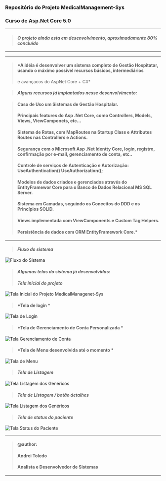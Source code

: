 ### Repositório do Projeto MedicalManagement-Sys
### Curso de Asp.Net Core 5.0
---
> #### *O projeto ainda esta em desenvolvimento, aproximadamente 80% concluído*
---
---
> #### *A idéia é desenvolver um sistema completo de Gestão Hospitatar, usando o máximo possível recursos básicos, intermediários
> e avançacos do AspNet Core + C#*

> #### *Alguns recursos já implantados nesse desenvolvimento:* 

> #### Caso de Uso um Sistemas de Gestão Hospitalar.
> #### Principais features do Asp .Net Core, como Controllers, Models, Views, ViewComponets, etc...
> #### Sistema de Rotas, com MapRoutes na Startup Class e Attributes Routes nas Controllers e Actions.
> #### Segurança com o Microsoft Asp .Net Identty Core, login, registro, confirmação por e-mail, gerenciamento de conta, etc.. 
> #### Controle de serviços de Autenticação e Autorização: UseAuthentication() UseAuthorization();
> #### Modelos de dados criados e gerenciados através do EntityFramewor Core para o Banco de Dados Relacional MS SQL Server.
> #### Sistema em Camadas, seguindo os Conceitos do DDD e os Princípios SOLID.
> #### Views implementada com ViewComponents e Custom Tag Helpers.
> #### Persistência de dados com ORM EntityFramework Core.*
---

> #### *Fluxo do sistema*

![Fluxo do Sistema](https://github.com/andreitoledo/GerenciamentoMedico/blob/master/src/Cooperchip.ITDeveloper.Mvc/wwwroot/images/Fluxo%20DDD.png)

> #### *Algumas telas do sistema já desenvolvidas:* 
> 
> #### *Tela inicial do projeto*

![Tela Inicial do Projeto MedicalManagenet-Sys](https://github.com/andreitoledo/GerenciamentoMedico/blob/master/src/Cooperchip.ITDeveloper.Mvc/wwwroot/images/telaMedicalManagement.png)

>
> #### *Tela de login *

![Tela de Login](https://github.com/andreitoledo/GerenciamentoMedico/blob/master/src/Cooperchip.ITDeveloper.Mvc/wwwroot/images/login.png)

>
> #### *Tela de Gerenciamento de Conta Personalizada *
 
![Tela Gerenciamento de Conta](https://github.com/andreitoledo/GerenciamentoMedico/blob/master/src/Cooperchip.ITDeveloper.Mvc/wwwroot/images/gerenciamento_de_conta.png)

>
> #### *Tela de Menu desenvolvida até o momento *
 
![Tela de Menu](https://github.com/andreitoledo/GerenciamentoMedico/blob/master/src/Cooperchip.ITDeveloper.Mvc/wwwroot/images/menu.png)

>
> #### *Tela de Listagem*
 
![Tela Listagem dos Genéricos](https://github.com/andreitoledo/GerenciamentoMedico/blob/master/src/Cooperchip.ITDeveloper.Mvc/wwwroot/images/lista_genericos.png)


>
> #### *Tela de Listagem / botão detalhes*
 
![Tela Listagem dos Genéricos](https://github.com/andreitoledo/GerenciamentoMedico/blob/master/src/Cooperchip.ITDeveloper.Mvc/wwwroot/images/localizando_detalhes.png)

>
> #### *Tela de status do paciente*
 
![Tela Status do Paciente](https://github.com/andreitoledo/GerenciamentoMedico/blob/master/src/Cooperchip.ITDeveloper.Mvc/wwwroot/images/painel_status_paciente_ViewComponents.png)


----
>#### @author:                             
>#### Andrei Toledo                        
>#### Analista e Desenvolvedor de Sistemas 
----

